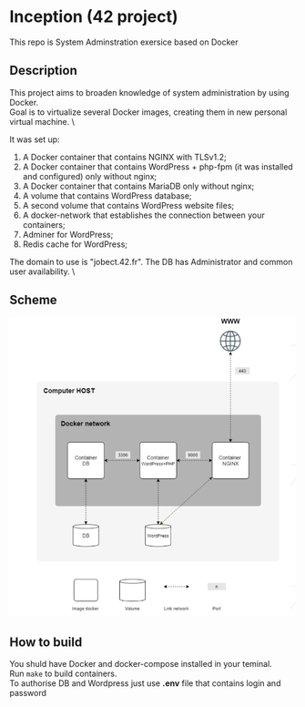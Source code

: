 # Inception (42 project)
This repo is System Adminstration exersice based on Docker

## Description
This project aims to broaden knowledge of system administration by using Docker. \
Goal is to virtualize several Docker images, creating them in new personal virtual machine. \

It was set up:
1. A Docker container that contains NGINX with TLSv1.2;
2. A Docker container that contains WordPress + php-fpm (it was installed and configured) only without nginx;
3. A Docker container that contains MariaDB only without nginx;
4. A volume that contains WordPress database;
5. A second volume that contains WordPress website files;
6. A docker-network that establishes the connection between your containers;
7. Adminer for WordPress;
8. Redis cache for WordPress;

The domain to use is "jobect.42.fr". The DB has Administrator and common user availability. \
## Scheme
![Scheme](Scheme.png)
## How to build
You shuld have Docker and docker-compose installed in your teminal. \
Run `make` to build containers. \
To authorise DB and Wordpress just use **.env** file that contains login and password
